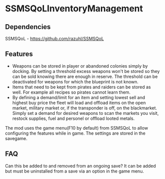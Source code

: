 # SSMSQoLInventoryManagement

## Dependencies

SSMSQoL - https://github.com/razuhl/SSMSQoL

## Features

* Weapons can be stored in player or abandoned colonies simply by docking. By setting a threshold excess weapons won't be stored so they can be sold knowing there are enough in reserve. The threshold can be deactivated for weapons for which the blueprint is not known.
* Items that need to be kept from pirates and raiders can be stored as well. For example all recipes so pirates cannot learn them.
* By defining a demand/limit for an item and setting lowest sell and highest buy price the fleet will load and offload items on the open market, military market or, if the transponder is off, on the blackmarket. Simply set a demand for desired weapons to scan the markets you visit, restock supplies, fuel and personel or offload looted metals.

The mod uses the game menu(F10 by default) from SSMSQoL to allow configuring the features while in game. The settings are stored in the savegame.

## FAQ

Can this be added to and removed from an ongoing save? It can be added but must be uninstalled from a save via an option in the game menu.

